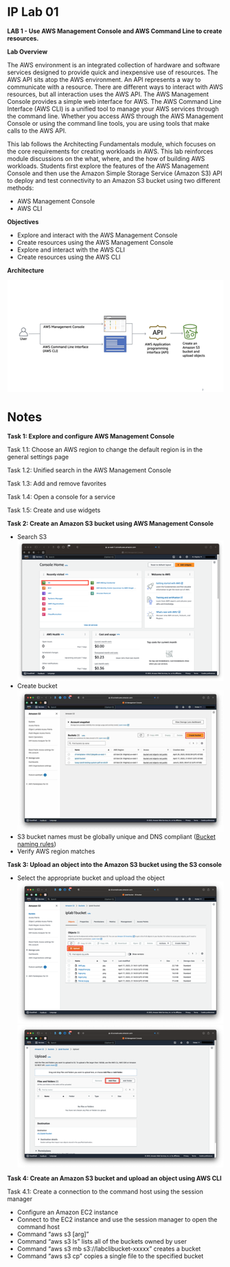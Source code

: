 # IP Lab 01

**LAB 1 - Use AWS Management Console and AWS Command Line to create resources.**

**Lab Overview**

The AWS environment is an integrated collection of hardware and software services designed to provide quick and inexpensive use of resources. The AWS API sits atop the AWS environment. An API represents a way to communicate with a resource. There are different ways to interact with AWS resources, but all interaction uses the AWS API. The AWS Management Console provides a simple web interface for AWS. The AWS Command Line Interface (AWS CLI) is a unified tool to manage your AWS services through the command line. Whether you access AWS through the AWS Management Console or using the command line tools, you are using tools that make calls to the AWS API.

This lab follows the Architecting Fundamentals module, which focuses on the core requirements for creating workloads in AWS. This lab reinforces module discussions on the what, where, and the how of building AWS workloads. Students first explore the features of the AWS Management Console and then use the Amazon Simple Storage Service (Amazon S3) API to deploy and test connectivity to an Amazon S3 bucket using two different methods:

- AWS Management Console
- AWS CLI

**Objectives**

- Explore and interact with the AWS Management Console
- Create resources using the AWS Management Console
- Explore and interact with the AWS CLI
- Create resources using the AWS CLI

**Architecture**

![picture](https://github.com/dani3lng/project-aws/blob/main/iplab-01/images/lab-01.png)

# Notes

**Task 1: Explore and configure AWS Management Console**

Task 1.1: Choose an AWS region to change the default region is in the general settings page

Task 1.2: Unified search in the AWS Management Console

Task 1.3: Add and remove favorites

Task 1.4: Open a console for a service

Task 1.5: Create and use widgets

**Task 2: Create an Amazon S3 bucket using AWS Management Console**
- Search S3
![picture](https://github.com/dani3lng/project-aws/blob/main/iplab-01/images/lab-02.png)
- Create bucket
![picture](https://github.com/dani3lng/project-aws/blob/main/iplab-01/images/lab-03.jpg)
- S3 bucket names must be globally unique and DNS compliant ([Bucket naming rules](https://docs.aws.amazon.com/AmazonS3/latest/userguide/bucketnamingrules.html))
- Verify AWS region matches

**Task 3: Upload an object into the Amazon S3 bucket using the S3 console**
- Select the appropriate bucket and upload the object
![picture](https://github.com/dani3lng/project-aws/blob/main/iplab-01/images/lab-04.png)
![picture](https://github.com/dani3lng/project-aws/blob/main/iplab-01/images/lab-05.png)

**Task 4: Create an Amazon S3 bucket and upload an object using AWS CLI**

Task 4.1: Create a connection to the command host using the session manager
- Configure an Amazon EC2 instance
- Connect to the EC2 instance and use the session manager to open the command host
- Command “aws s3 [arg]”
- Command “aws s3 ls” lists all of the buckets owned by user
- Command “aws s3 mb s3://labclibucket-xxxxx” creates a bucket
- Command “aws s3 cp” copies a single file to the specified bucket
